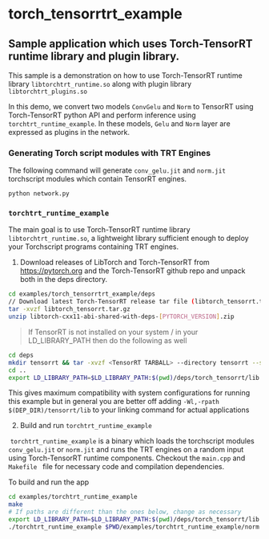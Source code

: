 # torch_tensorrtrt_example

## Sample application which uses Torch-TensorRT runtime library and plugin library.

This sample is a demonstration on how to use Torch-TensorRT runtime library `libtorchtrt_runtime.so` along with plugin library `libtorchtrt_plugins.so`

In this demo, we convert two models `ConvGelu` and `Norm` to TensorRT using Torch-TensorRT python API and perform inference using `torchtrt_runtime_example`. In these models, `Gelu` and `Norm` layer are expressed as plugins in the network.

### Generating Torch script modules with TRT Engines

The following command will generate `conv_gelu.jit` and `norm.jit` torchscript modules which contain TensorRT engines.

```sh
python network.py
```

### `torchtrt_runtime_example`
The main goal is to use Torch-TensorRT runtime library `libtorchtrt_runtime.so`, a lightweight library sufficient enough to deploy your Torchscript programs containing TRT engines.

1) Download releases of LibTorch and Torch-TensorRT from https://pytorch.org and the Torch-TensorRT github repo and unpack both in the deps directory.

```sh
cd examples/torch_tensorrtrt_example/deps
// Download latest Torch-TensorRT release tar file (libtorch_tensorrt.tar.gz) from https://github.com/pytorch/TensorRT/releases
tar -xvzf libtorch_tensorrt.tar.gz
unzip libtorch-cxx11-abi-shared-with-deps-[PYTORCH_VERSION].zip
```

> If TensorRT is not installed on your system / in your LD_LIBRARY_PATH then do the following as well

```sh
cd deps
mkdir tensorrt && tar -xvzf <TensorRT TARBALL> --directory tensorrt --strip-components=1
cd ..
export LD_LIBRARY_PATH=$LD_LIBRARY_PATH:$(pwd)/deps/torch_tensorrt/lib:$(pwd)/deps/libtorch/lib:$(pwd)/deps/tensorrt/lib:/usr/local/cuda/lib
```

This gives maximum compatibility with system configurations for running this example but in general you are better off adding `-Wl,-rpath $(DEP_DIR)/tensorrt/lib` to your linking command for actual applications

 2) Build and run `torchtrt_runtime_example`

​     `torchtrt_runtime_example` is a binary which loads the torchscript modules `conv_gelu.jit` or `norm.jit` and runs the TRT engines on a random input using Torch-TensorRT runtime components. Checkout the `main.cpp` and `Makefile ` file for necessary code and compilation dependencies.

To build and run the app

```sh
cd examples/torchtrt_runtime_example
make
# If paths are different than the ones below, change as necessary
export LD_LIBRARY_PATH=$LD_LIBRARY_PATH:$(pwd)/deps/torch_tensorrt/lib:$(pwd)/deps/libtorch/lib:$(pwd)/deps/tensorrt/lib:/usr/local/cuda/lib
./torchtrt_runtime_example $PWD/examples/torchtrt_runtime_example/norm.jit
```
